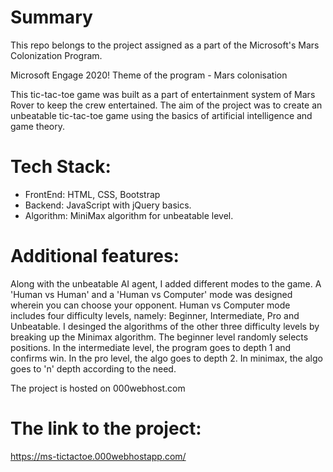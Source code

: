 # Summary
This repo belongs to the project assigned as a part of the Microsoft's Mars Colonization Program.

Microsoft Engage 2020!
Theme of the program - Mars colonisation

This tic-tac-toe game was built as a part of entertainment system of Mars Rover to keep the crew entertained. The aim of the project was to create an unbeatable tic-tac-toe game using the basics of artificial intelligence and game theory.

# Tech Stack:
  - FrontEnd: HTML, CSS, Bootstrap
  - Backend: JavaScript with jQuery basics.
  - Algorithm: MiniMax algorithm for unbeatable level.
  
# Additional features:
Along with the unbeatable AI agent, I added different modes to the game. A 'Human vs Human' and a 'Human vs Computer' mode was designed wherein you can choose your opponent. Human vs Computer mode includes four difficulty levels, namely: Beginner, Intermediate, Pro and Unbeatable. I desinged the algorithms of the other three difficulty levels by breaking up the Minimax algorithm. The beginner level randomly selects positions. In the intermediate level, the program goes to depth 1 and confirms win. In the pro level, the algo goes to depth 2. In minimax, the algo goes to 'n' depth according to the need.

The project is hosted on 000webhost.com

# The link to the project: 
https://ms-tictactoe.000webhostapp.com/
